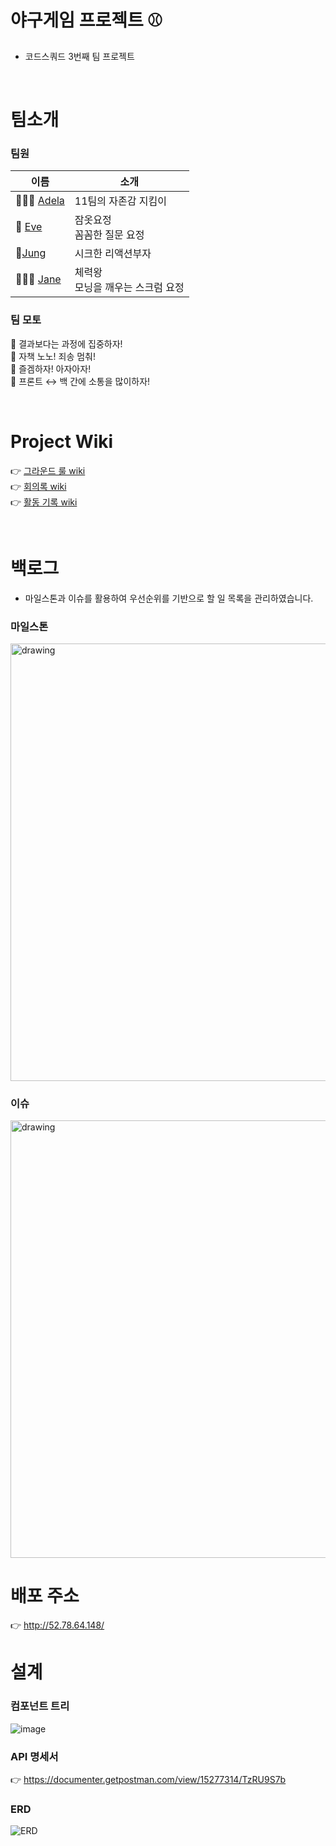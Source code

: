 # 야구게임 프로젝트 ⚾
- 코드스쿼드 3번째 팀 프로젝트

<br/>

# 팀소개

### 팀원

|이름|소개|
|--|--|
|🤸🏻‍♀️ [Adela](https://github.com/adelakim5)|11팀의 자존감 지킴이|
|🥳 [Eve](https://github.com/eve712)|잠옷요정<br/>꼼꼼한 질문 요정|
|🍔[Jung](https://github.com/rla36)|시크한 리액션부자|
|🧚🏻‍♀️ [Jane](https://github.com/janeljs)|체력왕 <br/> 모닝을 깨우는 스크럼 요정|


### 팀 모토
 🍰 결과보다는 과정에 집중하자!    
 🍩 자책 노노! 죄송 멈춰!   
 🧁 즐겜하자! 아자아자!    
 🍮 프론트 ↔ 백 간에 소통을 많이하자!    

<br/>

# Project Wiki 
👉 [그라운드 룰 wiki](https://github.com/janeljs/baseball/wiki/Ground-Rule)  
👉 [회의록 wiki](https://github.com/janeljs/baseball/wiki/%5BTEAM-11%5D-%ED%9A%8C%EC%9D%98%EB%A1%9D)  
👉 [활동 기록 wiki](https://github.com/janeljs/baseball/wiki/%ED%99%9C%EB%8F%99-%EA%B8%B0%EB%A1%9D)  

<br/>

# 백로그
- 마일스톤과 이슈를 활용하여 우선순위를 기반으로 할 일 목록을 관리하였습니다.
### 마일스톤
<img src="https://user-images.githubusercontent.com/68000537/117390046-6a2fc400-af28-11eb-946d-5b2969b16365.png" alt="drawing" width="700"/>
 
### 이슈
<img src="https://user-images.githubusercontent.com/68000537/117389977-466c7e00-af28-11eb-8353-967c7fbb80b9.png" alt="drawing" width="700"/>

<br/>

# 배포 주소
👉 http://52.78.64.148/

# 설계
### 컴포넌트 트리
![image](https://user-images.githubusercontent.com/68000537/117391576-27bbb680-af2b-11eb-9f6a-7c9bd5241f3f.png)


### API 명세서
👉 https://documenter.getpostman.com/view/15277314/TzRU9S7b

### ERD
![ERD](https://user-images.githubusercontent.com/68000537/117412301-99a5f700-af4f-11eb-8895-8d51a76e17e5.png)
